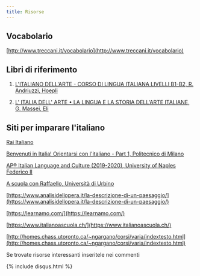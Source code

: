 ```yaml
---
title: Risorse
---
```

## Vocabolario
[http://www.treccani.it/vocabolario](http://www.treccani.it/vocabolario)

## Libri di riferimento

1. [L'ITALIANO DELL'ARTE - CORSO DI LINGUA ITALIANA LIVELLI B1-B2, R. Andriuzzi, Hoepli
](https://www.hoepli.it/libro/italiano-dell-arte/9788820377496.html)

1. [L' ITALIA DELL' ARTE • LA LINGUA E LA STORIA DELL'ARTE ITALIANE, G. Massei, Eli](https://www.edulingua.it/carrello-italia-dellarte)

## Siti per imparare l'italiano

[Rai Italiano](http://www.italiano.rai.it/)

[Benvenuti in Italia! Orientarsi con l'italiano - Part 1, Politecnico di Milano](https://www.pok.polimi.it/courses/course-v1:Polimi+ITA101+2019_M9/info)

[AP® Italian Language and Culture (2019-2020), University of Naples Federico II](https://courses.edx.org/courses/course-v1:WellesleyX+APIta.x+2T2019/course/)

[A scuola con Raffaello, Università di Urbino](https://mooc.uniurb.it/moodle/course/view.php?id=17)

[https://www.analisidellopera.it/la-descrizione-di-un-paesaggio/](https://www.analisidellopera.it/la-descrizione-di-un-paesaggio/)

[https://learnamo.com/](https://learnamo.com/)

[https://www.italianoascuola.ch/](https://www.italianoascuola.ch/)

[http://homes.chass.utoronto.ca/~ngargano/corsi/varia/indextesto.html](http://homes.chass.utoronto.ca/~ngargano/corsi/varia/indextesto.html)



Se trovate risorse interessanti inseritele nei commenti 

{% include disqus.html %}


